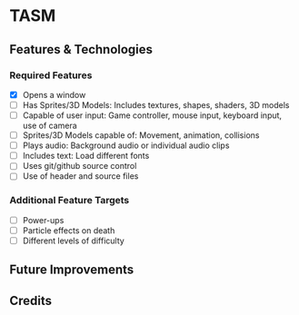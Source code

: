 # TASM #


## Features & Technologies ##


### Required Features ###

- [X] Opens a window 
- [ ] Has Sprites/3D Models: Includes textures, shapes, shaders, 3D models 
- [ ] Capable of user input: Game controller, mouse input, keyboard input, use of camera 
- [ ] Sprites/3D Models capable of: Movement, animation, collisions 
- [ ] Plays audio: Background audio or individual audio clips 
- [ ] Includes text: Load different fonts 
- [ ] Uses git/github source control
- [ ] Use of header and source files

### Additional Feature Targets ###

- [ ] Power-ups 
- [ ] Particle effects on death
- [ ] Different levels of difficulty

## Future Improvements ##

## Credits ##
